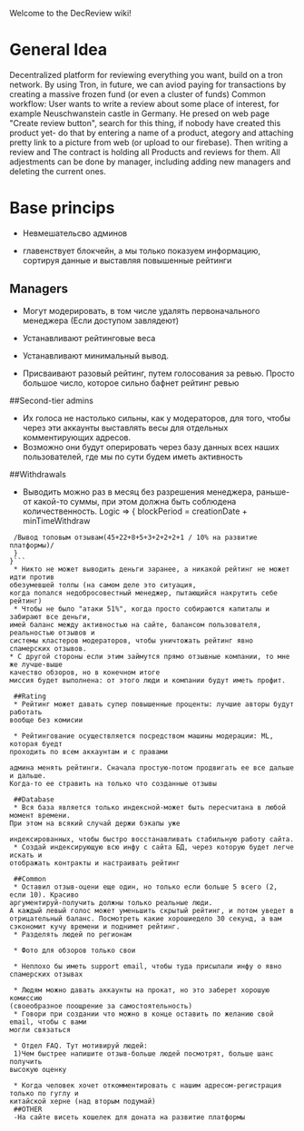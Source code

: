 Welcome to the DecReview wiki!
# General Idea
 Decentralized platform for reviewing everything you want, build on a tron network. By using Tron,
in future, we can aviod
paying for transactions by creating a massive frozen fund (or even a cluster of funds)
 Common workflow:
 User wants to write a review about some place of interest, for example Neuschwanstein castle in
Germany. He presed on web page
"Create review button", search for this thing, if nobody have created this product yet- do that by
entering a name of a product,
ategory and attaching pretty link to a picture from web (or upload to our firebase). Then writing a
review and
 The contract is holding all Products and reviews for them. All adjestments can be done by
manager, including adding new managers
and deleting the current ones.

 # Base princips
 * Невмешательсво админов

 * главенствует блокчейн, а мы только показуем информацию, сортируя данные и
выставляя повышенные рейтинги

## Managers
* Могут модерировать, в том числе удалять первоначального менеджера (Если доступом
завлядеют)
* Устанавливают рейтинговые веса

* Устанавливают минимальный вывод.
* Присваивают разовый рейтинг, путем голосования за ревью. Просто большое число,
которое сильно бафнет рейтинг ревью


##Second-tier admins
* Их голоса не настолько сильны, как у модераторов, для того, чтобы через эти аккаунты
выставлять весы для отдельных комментирующих адресов.
* Возможно они будут оперировать через базу данных всех наших пользователей, где мы
по сути будем иметь активность

##Withdrawals
 * Выводить можно раз в месяц без разрешения менеджера, раньше-от какой-то суммы,
при этом должна быть соблюдена количественность.
Logic => {
 blockPeriod = creationDate + minTimeWithdraw
``` if ( (lastOut > blockPeriod && reviews.length > 10) {
 /Вывод топовым отзывам(45+22+8+5+3+2+2+2+1 / 10% на развитие платформы)/
 }
}```
 * Никто не может выводить деньги заранее, а никакой рейтинг не может идти против
обезумевшей толпы (на самом деле это ситуация,
когда попался недобросовестный менеджер, пытающийся накрутить себе рейтинг)
 * Чтобы не было "атаки 51%", когда просто собираются капиталы и забирают все деньги,
имей баланс между активностью на сайте, балансом пользователя, реальностью отзывов и
системы кластеров модераторов, чтобы уничтожать рейтинг явно спамерских отзывов.
* С другой стороны если этим займутся прямо отзывные компании, то мне же лучше-выше
качество обзоров, но в конечном итоге
миссия будет выполнена: от этого люди и компании будут иметь профит.

 ##Rating
 * Рейтинг может давать супер повышенные проценты: лучшие авторы будут работать
вообще без комисии

 * Рейтингование осуществляется посредством машины модерации: ML, которая буедт
проходить по всем аккаунтам и с правами

админа менять рейтинги. Сначала простую-потом продвигать ее все дальше и дальше.
Когда-то ее стравить на только что созданные отзывы

 ##Database
 * Вся база является только индексной-может быть пересчитана в любой момент времени.
При этом на всякий случай держи бэкапы уже

индексированных, чтобы быстро восстанавливать стабильную работу сайта.
 * Создай индексирующую всю инфу с сайта БД, через которую будет легче искать и
отображать контракты и настраивать рейтинг

 ##Common
 * Оставил отзыв-оцени еще один, но только если больше 5 всего (2, если 10). Красиво
аргументируй-получить должны только реальные люди.
А каждый левый голос может уменьшить скрытый рейтинг, и потом уведет в
отрицательный баланс. Посмотреть какие хорошиедело 30 секунд, а вам сэкономит кучу времени и поднимет рейтинг.
 * Разделять людей по регионам

 * Фото для обзоров только свои

 * Неплохо бы иметь support email, чтобы туда присылали инфу о явно спамерских отзывах

 * Людям можно давать аккаунты на прокат, но это заберет хорошую комиссию
(своеобразное поощрение за самостоятельность)
 * Говори при создании что можно в конце оставить по желанию свой email, чтобы с вами
могли связаться

 * Отдел FAQ. Тут мотивируй людей:
 1)Чем быстрее напишите отзыв-больше людей посмотрят, больше шанс получить
высокую оценку

 * Когда человек хочет откомментировать с нашим адресом-регистрация только по гуглу и
китайской херне (над вторым подумай)
 ##OTHER
 -На сайте висеть кошелек для доната на развитие платформы
